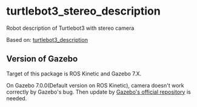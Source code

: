 # turtlebot3_stereo_description

Robot description of Turtlebot3 with stereo camera

Based on: [turtlebot3_description](https://github.com/ROBOTIS-GIT/turtlebot3/tree/master/turtlebot3_description)

## Version of Gazebo

Target of this package is ROS Kinetic and Gazebo 7.X.

On Gazebo 7.0.0(Default version on ROS Kinetic), camera doesn't work correctly by Gazebo's bug.
Then update by [Gazebo's official repository](http://gazebosim.org/tutorials?tut=install_ubuntu&cat=install) is needed.
